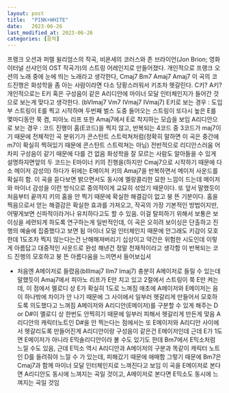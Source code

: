 ```yaml
---
layout: post
title:  "PINK+WHITE"
date:   2023-06-26
last_modified_at: 2023-06-26
categories: [음악]
---
```


프랭크 오션과 퍼렐 윌리엄스의 작곡, 비욘세의 코러스와 존 브라이언(Jon Brion; 영화 이터널 선샤인의 OST 작곡가)의 스트링 어레인지로 만들어졌다.
개인적으로 프랭크 오션의 노래 중에 눈에 띄는 노래라고 생각한다,
Cmaj7 Bm7 Amaj7 Amaj7
이 곡의 코드진행은 화성학을 좀 아는 사람이라면 다소 당황스러워서 키조차 헷갈린다. C키? A키?
개인적으로는 E키 혹은 구성음이 같은 A리디안에 마이너 모달 인터체인지가 들어간 것으로 보는게 맞다고 생각한다. (bVImaj7 Vm7 IVmaj7 IVmaj7)
E키로 보는 경우 : 도입부 스트링이 E를 찍고 시작하며 두번째 벌스 도중 들어오는 스트링이 또다시 높은 E를 몇마디동안 쭉 켬, 피아노 리프 또한 Amaj7에서 E로 착지하는 모습을 보임
A리디안으로 보는 경우 : 코드 진행이 홈(E코드)을 찍지 않고, 반복되는 4코드 중 3코드가 maj7이기 때문에 전체적인 곡 분위기가 콘스탄트 스트럭쳐처럼(정확히 말하면 이 곡은 중간에 m7이 확실히 찍혀있기 때문에 콘스탄트 스트럭쳐는 아님) 전반적으로 리디안스러움
어차피 구성음이 같기 때문에 다를 건 없음
화성학을 잘 모르는 사람도 알아들을 수 있게 설명하자면앞의 두 코드는 E마이너 키의 진행을(하지만 Cmaj7으로 시작하기 때문에 다소 메이저 감성의) 하다가 뒤에는 E메이저 키의 Amaj7을 반복하면서 메이저 사운드를 확실히 함.
이 곡을 듣다보면 밝으면서도 동시에 멜랑콜리한 묘한 느낌이 드는데 메이저와 마이너 감성을 이런 방식으로 중의적이게 교묘히 섞었기 때문이다. 또 앞서 말했듯이 처음부터 끝까지 키의 홈을 안 찍기 때문에 확실한 해결감이 없고 붕 뜬 기분이다.
홈을 찍음으로서 얻는 해결감은 확실한 효과를 가져오고, 작곡의 가장 기본적인 방법이지만, 어떻게보면 신파적이라거나 유치하다고도 할 수 있음. 이걸 탈피하기 위해서 보통은 보이싱을 세련되게 하도록 연구하는게 일반적인데, 이 곡은 오히려 보이싱은 단촐하고 진행의 예술에 집중했다고 보면 됨 마이너 모덜 인터체인지 때문에 안그래도 키감이 모호한데 1도조차 찍지 않는다는건 난해해져버리기 십상이고 약간은 위험한 시도인데 이렇게 아름답고 대중적인 사운드로 완성 해낸건 정말 천재적이라고 생각함
이 반복되는 코드 진행의 모호하고 붕 뜬 아름다움을 느끼면서 들어보십셔

+ 처음엔 A메이저로 들렸음(bIIImaj7 IIm7 Imaj7)
충분히 A메이저로 들릴 수 있는데 말했듯이 Amaj7에서 피아노 리프가 E만 치고 있고 2절에서 스트링이 쭉 E만 켜는데, 이 점에서 멜로디 상 E가 확실히 1도로 느껴짐
애초에 A메이저와 E메이저는 음이 하나밖에 차이가 안 나기 때문에 그 사이에서 일부러 헷갈리게 만들어서 모호하도록 의도했다고 느껴짐 A메이저와 A리디안(E메이저)를 구분할 수 있게 해주는 D or D#이 멜로디 상 한번도 안찍히기 때문에 일부러 피해서 헷갈리게 만든게 맞음 A리디안의 캐릭터노트인 D#을 안 찍는다는 점에서는 또 E메이저와 A리디안 사이에서 헷갈리도록 만들어진게 A리디안이랑 구성음이 같은건 E메이저인데 근데 E가 1도면 E메이저가 아니라 E믹솔리디안이라 볼 수도 있기도 한데 Bm7에서 E믹소처럼 느낄 수도 있음, 근데 E믹소 역시 A리디안과 A메이저의 구분과 똑같이 캐릭터 노트인 D를 들려줘야 느낄 수 가 있는데, 피해갔기 때문에 애매함
그렇기 때문에 Bm7은 Cmaj7과 함께 마이너 모달 인터체인지로 느껴진다고 보임 이 곡을 E메이저로 본다면 A리디안도 동시에 느껴지는 곡일 것이고, A메이저로 본다면 E믹소도 동시에 느껴지는 곡일 것임
